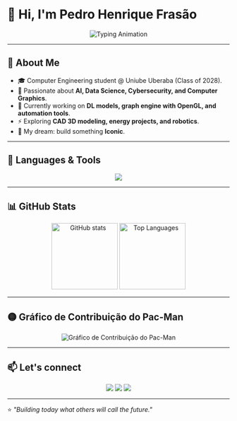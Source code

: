 # 👋 Hi, I'm Pedro Henrique Frasão

<p align="center">
  <img src="https://readme-typing-svg.demolab.com?font=Fira+Code&size=22&pause=1000&color=36BCF7&width=435&lines=Computer+Engineering+Student;AI+%26+Data+Science+Enthusiast;Future+AI+Engineer;Always+Learning+%F0%9F%9A%80" alt="Typing Animation" />
</p>

---

## 🚀 About Me

* 🎓 Computer Engineering student @ Uniube Uberaba (Class of 2028).
* 🤖 Passionate about **AI, Data Science, Cybersecurity, and Computer Graphics**.
* 🔭 Currently working on **DL models, graph engine with OpenGL, and automation tools**.
* ⚡ Exploring **CAD 3D modeling, energy projects, and robotics**.
* 🎯 My dream: build something **Iconic**.

---

## 🧰 Languages & Tools

<p align="center">
  <img src="https://skillicons.dev/icons?i=python,r,cpp,java,cs,dotnet,html,css,js,sqlite,mysql,tensorflow,pytorch,git" />
</p>

---

## 📊 GitHub Stats

<p align="center">
  <img src="https://github-readme-stats.vercel.app/api?username=PedroFrasao&show_icons=true&theme=radical" alt="GitHub stats" height="150"/>  
  <img src="https://github-readme-stats.vercel.app/api/top-langs/?username=PedroFrasao&layout=compact&theme=radical" alt="Top Languages" height="150"/>
</p>  

---

## 🟡 Gráfico de Contribuição do Pac-Man

<p align="center">
  <img src="https://github.com/PedroFrasao/pacman-contribution-graph/blob/output/pacman-contribution-graph.svg" alt="Gráfico de Contribuição do Pac-Man" />
</p>


---

## 📫 Let's connect

<p align="center">
  <a href="https://www.linkedin.com/in/your-linkedin"><img src="https://img.shields.io/badge/LinkedIn-blue?logo=linkedin&logoColor=white" /></a>
  <a href="mailto:pedrofrasaovieira@gmail.com"><img src="https://img.shields.io/badge/Email-red?logo=gmail&logoColor=white" /></a>
  <a href="https://github.com/PedroFrasao"><img src="https://img.shields.io/badge/GitHub-000?logo=github&logoColor=white" /></a>
</p>  

---

⭐️ *"Building today what others will call the future."*
